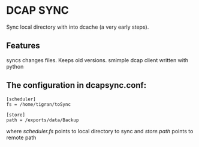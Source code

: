 DCAP SYNC
========

Sync local directory with into dcache (a very early steps).


Features
--------
syncs changes files. Keeps old versions.
smimple dcap client written with python

The configuration in dcapsync.conf:
-----------------
```
[scheduler]
fs = /home/tigran/toSync

[store]
path = /exports/data/Backup
```

where *scheduler.fs* points to local directory to sync and *store.path* points to remote path


